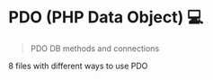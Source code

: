 # PDO (PHP Data Object)  💻

> PDO DB methods and connections

8 files with different ways to use PDO
